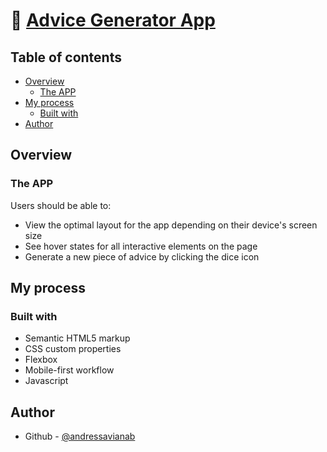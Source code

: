 # 🧮 [Advice Generator App](https://andressavianab.github.io/ADVICE-GENERATOR-APP/)

## Table of contents

- [Overview](#overview)
  - [The APP](#the-app)
- [My process](#my-process)
  - [Built with](#built-with)
- [Author](#author)


## Overview

### The APP

Users should be able to:

- View the optimal layout for the app depending on their device's screen size
- See hover states for all interactive elements on the page
- Generate a new piece of advice by clicking the dice icon

## My process

### Built with

- Semantic HTML5 markup
- CSS custom properties
- Flexbox
- Mobile-first workflow
- Javascript

## Author

- Github - [@andressavianab](https://github.com/andressavianab)
